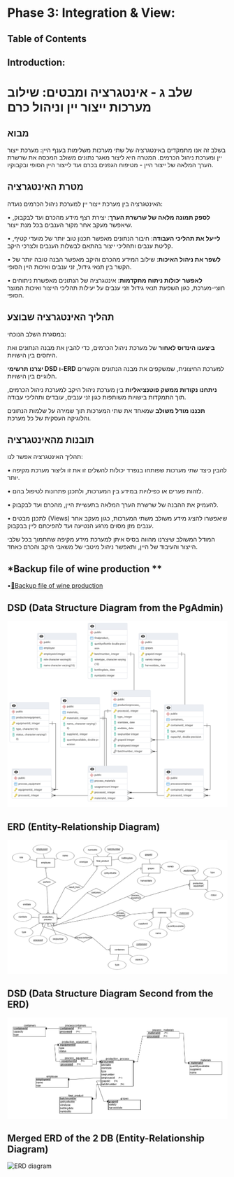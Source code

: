 # Phase 3: Integration & View: 

## Table of Contents  





## Introduction:  
# שלב ג - אינטגרציה ומבטים: שילוב מערכות ייצור יין וניהול כרם

## מבוא

בשלב זה אנו מתמקדים באינטגרציה של שתי מערכות משלימות בענף היין: מערכת ייצור יין ומערכת ניהול הכרמים. המטרה היא ליצור מאגר נתונים משולב המכסה את שרשרת הערך המלאה של ייצור היין - מטיפוח הגפנים בכרם ועד לייצור היין הסופי ובקבוקיו.

## מטרת האינטגרציה

האינטגרציה בין מערכת ייצור יין למערכת ניהול הכרמים נועדה:

• **לספק תמונה מלאה של שרשרת הערך**: יצירת רצף מידע מהכרם ועד לבקבוק, שיאפשר מעקב אחר מקור הענבים בכל מנת ייצור.

• **לייעל את תהליכי העבודה**: חיבור הנתונים מאפשר תכנון טוב יותר של מועדי קטיף, קליטת ענבים ותהליכי ייצור בהתאם לבשלות הענבים ולצרכי היקב.

• **לשפר את ניהול האיכות**: שילוב המידע מהכרם והיקב מאפשר הבנה טובה יותר של הקשר בין תנאי גידול, זני ענבים ואיכות היין הסופי.

• **לאפשר יכולות ניתוח מתקדמות**: אינטגרציה של הנתונים מאפשרת ניתוחים חוצי-מערכת, כגון השפעת תנאי גידול וזני ענבים על יעילות תהליכי הייצור ואיכות המוצר הסופי.

## תהליך האינטגרציה שבוצע

במסגרת השלב הנוכחי:

**ביצענו הינדוס לאחור** של מערכת ניהול הכרמים, כדי להבין את מבנה הנתונים ואת היחסים בין הישויות.

 **יצרנו תרשימי DSD ו-ERD** למערכת החיצונית, שמשקפים את מבנה הנתונים והקשרים הלוגיים בין הישויות.

 **ניתחנו נקודות ממשק פוטנציאליות** בין מערכת ניהול היקב למערכת ניהול הכרמים, תוך התמקדות בישויות משותפות כגון זני ענבים, עובדים ותהליכי עבודה.

 **תכננו מודל משולב** שמאחד את שתי המערכות תוך שמירה על שלמות הנתונים והלוגיקה העסקית של כל מערכת.

## תובנות מהאינטגרציה

תהליך האינטגרציה אפשר לנו:

• להבין כיצד שתי מערכות שפותחו בנפרד יכולות להשלים זו את זו וליצור מערכת מקיפה יותר.

• לזהות פערים או כפילויות במידע בין המערכות, ולתכנן פתרונות לטיפול בהם.

• להעמיק את ההבנה של שרשרת הערך המלאה בתעשיית היין, מהכרם ועד לבקבוק.

• לתכנן מבטים (Views) שיאפשרו להציג מידע משולב משתי המערכות, כגון מעקב אחר ענבים מזן מסוים מרגע הנטיעה ועד להפיכתם ליין בבקבוק.

המודל המשולב שיצרנו מהווה בסיס איתן למערכת מידע מקיפה שתתמוך בכל שלבי הייצור והעיבוד של היין, ותאפשר ניהול מיטבי של משאבי היקב והכרם כאחד.   

## *Backup file of wine production **

 •[📜Backup file of wine production ](Backup_22042025%20(1).backup)  
 
## **DSD (Data Structure Diagram from the PgAdmin)**  

![ERD diagram](https://github.com/shirelsan/ViticultureDB/blob/main/Phrase3/DSDfromthepgadmin.png?raw=true)  

## **ERD (Entity-Relationship Diagram)** 

![ERD diagram](https://github.com/shirelsan/ViticultureDB/blob/main/Phrase3/ERDfromtheDSDfromthepgadmin.png?raw=true)  

## **DSD (Data Structure Diagram Second from the ERD)**  

![ERD diagram](https://github.com/shirelsan/ViticultureDB/blob/main/Phrase3/DSDfromtheERD.png?raw=true)   

## **Merged ERD of the 2 DB (Entity-Relationship Diagram)** 

![ERD diagram](https://github.com/shirelsan/ViticultureDB/blob/main/Phrase3/Phrase3/ERDproductiomwineandgrowinggrapes?raw=true) 

